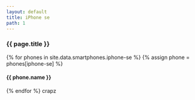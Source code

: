 ```yaml
---
layout: default
title: iPhone se
path: 1
---
```


<div class="container">
  <h3>{{ page.title }}</h3>
  {% for phones in site.data.smartphones.iphone-se %}
  {% assign phone = phones[iphone-se] %}
  <h4>{{ phone.name }}</h4>
  {% endfor %}
  crapz
</div>
